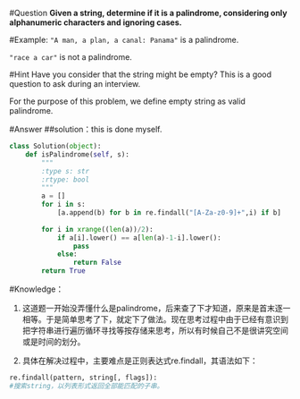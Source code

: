 #Question
**Given a string, determine if it is a palindrome, considering only alphanumeric characters and ignoring cases.** 

#Example:
`"A man, a plan, a canal: Panama"` is a palindrome.


`"race a car"` is not a palindrome.

#Hint
Have you consider that the string might be empty? This is a good question to ask during an interview.

For the purpose of this problem, we define empty string as valid palindrome.

#Answer
##solution：this is done myself.
```python
class Solution(object):
    def isPalindrome(self, s):
        """
        :type s: str
        :rtype: bool
        """
        a = []
        for i in s:
            [a.append(b) for b in re.findall("[A-Za-z0-9]+",i) if b]
            
        for i in xrange((len(a))/2):
            if a[i].lower() == a[len(a)-1-i].lower():
                pass
            else:
                return False
        return True
```

#Knowledge：
1. 这道题一开始没弄懂什么是palindrome，后来查了下才知道，原来是首末逐一相等。于是简单思考了下，就定下了做法。现在思考过程中由于已经有意识到把字符串进行遍历循环寻找等按存储来思考，所以有时候自己不是很讲究空间或是时间的划分。

2. 具体在解决过程中，主要难点是正则表达式re.findall，其语法如下：

```python
re.findall(pattern, string[, flags]):#搜索string，以列表形式返回全部能匹配的子串。
```